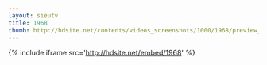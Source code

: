 ```yaml
---
layout: sieutv
title: 1968
thumb: http://hdsite.net/contents/videos_screenshots/1000/1968/preview_360p.mp4.jpg
---
```

{% include iframe src='http://hdsite.net/embed/1968' %}
 
